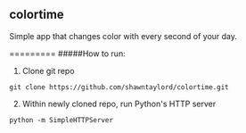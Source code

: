 colortime
---------

Simple app that changes color with every second of your day.

=========
#####How to run:

1. Clone git repo 
```
git clone https://github.com/shawntaylord/colortime.git
```
2. Within newly cloned repo, run Python's HTTP server 
```
python -m SimpleHTTPServer
```
